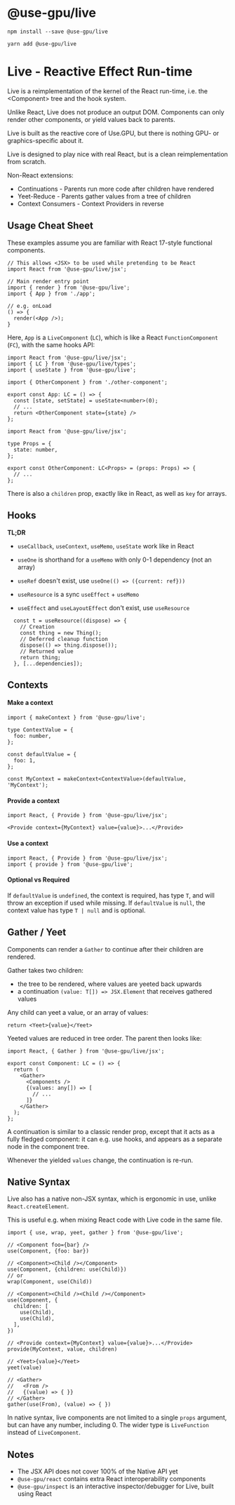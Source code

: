 # @use-gpu/live

```
npm install --save @use-gpu/live
```

```
yarn add @use-gpu/live
```

# Live - Reactive Effect Run-time

Live is a reimplementation of the kernel of the React run-time, i.e. the &lt;Component> tree and the hook system.

Unlike React, Live does not produce an output DOM. Components can only render other components, or yield values back to parents.

Live is built as the reactive core of Use.GPU, but there is nothing GPU- or graphics-specific about it.

Live is designed to play nice with real React, but is a clean reimplementation from scratch.

Non-React extensions:
- Continuations - Parents run more code after children have rendered
- Yeet-Reduce - Parents gather values from a tree of children
- Context Consumers - Context Providers in reverse

## Usage Cheat Sheet

These examples assume you are familiar with React 17-style functional components.

```tsx
// This allows <JSX> to be used while pretending to be React
import React from '@use-gpu/live/jsx';

// Main render entry point
import { render } from '@use-gpu/live';
import { App } from './app';

// e.g. onLoad
() => {
  render(<App />);
}
```

Here, `App` is a `LiveComponent` (`LC`), which is like a React `FunctionComponent` (`FC`), with the same hooks API:

```tsx
import React from '@use-gpu/live/jsx';
import { LC } from '@use-gpu/live/types';
import { useState } from '@use-gpu/live';

import { OtherComponent } from './other-component';

export const App: LC = () => {
  const [state, setState] = useState<number>(0);
  // ...
  return <OtherComponent state={state} />
};
```

```tsx
import React from '@use-gpu/live/jsx';

type Props = {
  state: number,
};

export const OtherComponent: LC<Props> = (props: Props) => {
  // ...
};
```

There is also a `children` prop, exactly like in React, as well as `key` for arrays.

## Hooks

**TL;DR**
- `useCallback`, `useContext`, `useMemo`, `useState` work like in React

- `useOne` is shorthand for a `useMemo` with only 0-1 dependency (not an array)
- `useRef` doesn't exist, use `useOne(() => ({current: ref}))`

- `useResource` is a sync `useEffect` + `useMemo`
- `useEffect` and `useLayoutEffect` don't exist, use `useResource`

```tsx
  const t = useResource((dispose) => {
    // Creation
    const thing = new Thing();
    // Deferred cleanup function
    dispose(() => thing.dispose());
    // Returned value
    return thing;
  }, [...dependencies]);
```

## Contexts

#### Make a context

```tsx
import { makeContext } from '@use-gpu/live';

type ContextValue = {
  foo: number,
};

const defaultValue = {
  foo: 1,
};

const MyContext = makeContext<ContextValue>(defaultValue, 'MyContext');
```

#### Provide a context

```tsx
import React, { Provide } from '@use-gpu/live/jsx';

<Provide context={MyContext} value={value}>...</Provide>
```

#### Use a context

```tsx
import React, { Provide } from '@use-gpu/live/jsx';
import { provide } from '@use-gpu/live';
```

#### Optional vs Required

If `defaultValue` is `undefined`, the context is required, has type `T`, and will throw an exception if used while missing.
If `defaultValue` is `null`, the context value has type `T | null` and is optional.

## Gather / Yeet

Components can render a `Gather` to continue after their children are rendered.

Gather takes two children:
- the tree to be rendered, where values are yeeted back upwards
- a continuation `(value: T[]) => JSX.Element` that receives gathered values

Any child can yeet a value, or an array of values:

```tsx
return <Yeet>{value}</Yeet>
```

Yeeted values are reduced in tree order. The parent then looks like:

```tsx
import React, { Gather } from '@use-gpu/live/jsx';

export const Component: LC = () => {
  return (
    <Gather>
      <Components />
      {(values: any[]) => [
        // ...
      ]}
    </Gather>
  );
};
```

A continuation is similar to a classic render prop, except that it acts as a fully fledged component: it can e.g. use hooks, and appears as a separate node in the component tree.

Whenever the yielded `values` change, the continuation is re-run.

## Native Syntax

Live also has a native non-JSX syntax, which is ergonomic in use, unlike `React.createElement`.

This is useful e.g. when mixing React code with Live code in the same file.

```tsx
import { use, wrap, yeet, gather } from '@use-gpu/live';

// <Component foo={bar} />
use(Component, {foo: bar})

// <Component><Child /></Component>
use(Component, {children: use(Child)})
// or
wrap(Component, use(Child))

// <Component><Child /><Child /></Component>
use(Component, {
  children: [
    use(Child),
    use(Child),
  ],
})

// <Provide context={MyContext} value={value}>...</Provide>
provide(MyContext, value, children)

// <Yeet>{value}</Yeet>
yeet(value)

// <Gather>
//   <From />
//   {(value) => { }}
// </Gather>
gather(use(From), (value) => { })
```

In native syntax, live components are not limited to a single `props` argument, but can have any number, including 0. The wider type is `LiveFunction` instead of `LiveComponent`.

## Notes

- The JSX API does not cover 100% of the Native API yet
- `@use-gpu/react` contains extra React interoperability components
- `@use-gpu/inspect` is an interactive inspector/debugger for Live, built using React
